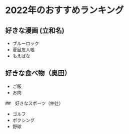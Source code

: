 # 2022年のおすすめランキング

## 好きな漫画 (立和名)

- ブルーロック
- 夏目友人帳
- もえばな

## 好きな食べ物（奥田）
 - ご飯
 - お肉


##　好きなスポーツ（仲辻）
 - ゴルフ
 - ボクシング
 - 野球

